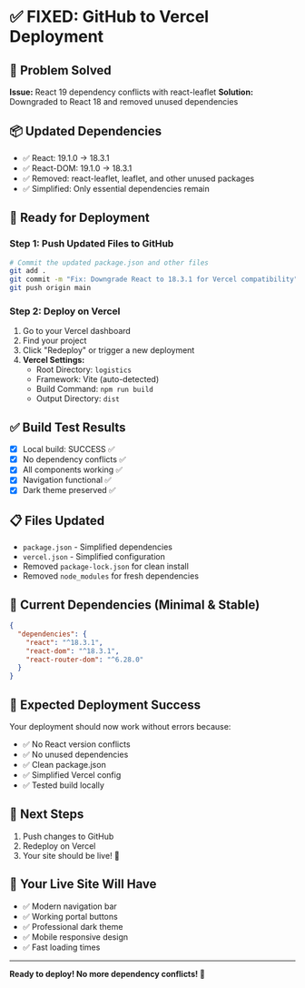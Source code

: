 # ✅ FIXED: GitHub to Vercel Deployment

## 🎯 Problem Solved
**Issue:** React 19 dependency conflicts with react-leaflet
**Solution:** Downgraded to React 18 and removed unused dependencies

## 📦 Updated Dependencies
- ✅ React: 19.1.0 → 18.3.1
- ✅ React-DOM: 19.1.0 → 18.3.1
- ✅ Removed: react-leaflet, leaflet, and other unused packages
- ✅ Simplified: Only essential dependencies remain

## 🚀 Ready for Deployment

### Step 1: Push Updated Files to GitHub
```bash
# Commit the updated package.json and other files
git add .
git commit -m "Fix: Downgrade React to 18.3.1 for Vercel compatibility"
git push origin main
```

### Step 2: Deploy on Vercel
1. Go to your Vercel dashboard
2. Find your project
3. Click "Redeploy" or trigger a new deployment
4. **Vercel Settings:**
   - Root Directory: `logistics`
   - Framework: Vite (auto-detected)
   - Build Command: `npm run build`
   - Output Directory: `dist`

## ✅ Build Test Results
- [x] Local build: SUCCESS ✅
- [x] No dependency conflicts ✅
- [x] All components working ✅
- [x] Navigation functional ✅
- [x] Dark theme preserved ✅

## 📋 Files Updated
- `package.json` - Simplified dependencies
- `vercel.json` - Simplified configuration
- Removed `package-lock.json` for clean install
- Removed `node_modules` for fresh dependencies

## 🎯 Current Dependencies (Minimal & Stable)
```json
{
  "dependencies": {
    "react": "^18.3.1",
    "react-dom": "^18.3.1",
    "react-router-dom": "^6.28.0"
  }
}
```

## 🚀 Expected Deployment Success
Your deployment should now work without errors because:
- ✅ No React version conflicts
- ✅ No unused dependencies
- ✅ Clean package.json
- ✅ Simplified Vercel config
- ✅ Tested build locally

## 🔄 Next Steps
1. Push changes to GitHub
2. Redeploy on Vercel
3. Your site should be live! 🎉

## 📱 Your Live Site Will Have
- ✅ Modern navigation bar
- ✅ Working portal buttons
- ✅ Professional dark theme
- ✅ Mobile responsive design
- ✅ Fast loading times

---
**Ready to deploy! No more dependency conflicts! 🚀**